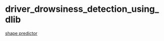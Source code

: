 # driver_drowsiness_detection_using_dlib
[shape predictor](https://github.com/italojs/facial-landmarks-recognition/blob/master/shape_predictor_68_face_landmarks.dat)
